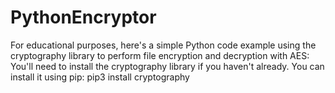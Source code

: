 # PythonEncryptor
For educational purposes, here's a simple Python code example using the cryptography library to perform file encryption and decryption with AES:  You'll need to install the cryptography library if you haven't already. You can install it using pip: pip3 install cryptography
